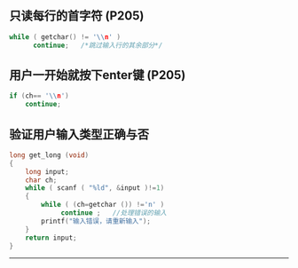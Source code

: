 只读每行的首字符 (P205)
---
```c
while ( getchar() != '\\n' )
      continue;   /*跳过输入行的其余部分*/
```
用户一开始就按下enter键 (P205)
---
```c
if (ch== '\\n')
    continue;
```
验证用户输入类型正确与否
---
```c
long get_long (void)
{
    long input;
    char ch;
    while ( scanf ( "%ld", &input )!=1)
    {
        while ( (ch=getchar ()) !='n' )
             continue ;   //处理错误的输入
        printf("输入错误，请重新输入");
    }
    return input;
}
```

---

```

```